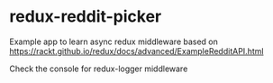 # redux-reddit-picker

Example app to learn async redux middleware based on https://rackt.github.io/redux/docs/advanced/ExampleRedditAPI.html

Check the console for redux-logger middleware